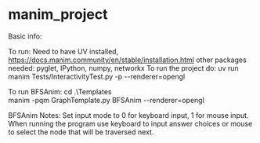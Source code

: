 # manim_project
Basic info: 
    
To run: 
Need to have UV installed, https://docs.manim.community/en/stable/installation.html
other packages needed: pyglet, IPython, numpy, networkx
To run the project do: uv run manim Tests/InteractivityTest.py -p --renderer=opengl


To run BFSAnim:
cd .\Templates\
manim -pqm GraphTemplate.py BFSAnim --renderer=opengl

BFSAnim Notes:
Set input mode to 0 for keyboard input, 1 for mouse input. When running the program 
use keyboard to input answer choices or mouse to select the node that will be traversed next.


